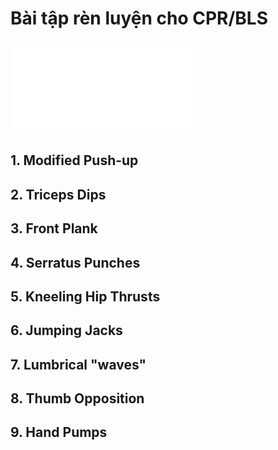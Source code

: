 # Bài tập rèn luyện cho CPR/BLS  
![aha_cpr_bls_exercise_handout_11_22.pdf](aha_cpr_bls_exercise_handout_11_22.pdf)  
  
## 1. Modified Push-up  
## 2. Triceps Dips  
## 3. Front Plank  
## 4. Serratus Punches  
## 5. Kneeling Hip Thrusts  
## 6. Jumping Jacks  
## 7. Lumbrical "waves"  
## 8. Thumb Opposition  
## 9. Hand Pumps